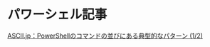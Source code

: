 # パワーシェル記事

[ASCII.jp：PowerShellのコマンドの並びにある典型的なパターン (1/2)](https://ascii.jp/elem/000/004/126/4126349/)  
